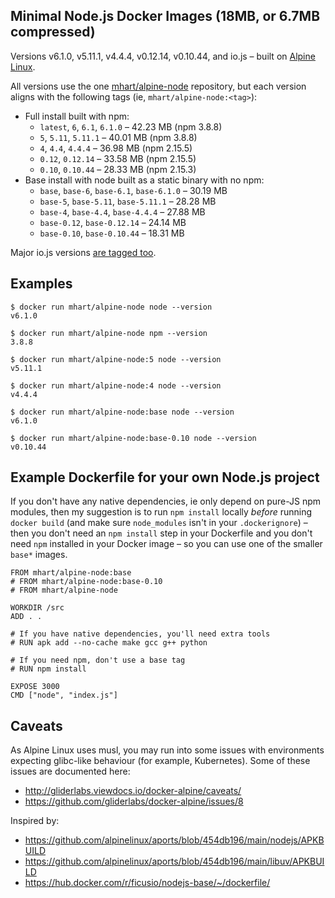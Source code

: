Minimal Node.js Docker Images (18MB, or 6.7MB compressed)
---------------------------------------------------------

Versions v6.1.0, v5.11.1, v4.4.4, v0.12.14, v0.10.44, and io.js –
built on [Alpine Linux](https://alpinelinux.org/).

All versions use the one [mhart/alpine-node](https://hub.docker.com/r/mhart/alpine-node/) repository,
but each version aligns with the following tags (ie, `mhart/alpine-node:<tag>`):

- Full install built with npm:
  - `latest`, `6`, `6.1`, `6.1.0` – 42.23 MB (npm 3.8.8)
  - `5`, `5.11`, `5.11.1` – 40.01 MB (npm 3.8.8)
  - `4`, `4.4`, `4.4.4` – 36.98 MB (npm 2.15.5)
  - `0.12`, `0.12.14` – 33.58 MB (npm 2.15.5)
  - `0.10`, `0.10.44` – 28.33 MB (npm 2.15.3)
- Base install with node built as a static binary with no npm:
  - `base`, `base-6`, `base-6.1`, `base-6.1.0` – 30.19 MB
  - `base-5`, `base-5.11`, `base-5.11.1` – 28.28 MB
  - `base-4`, `base-4.4`, `base-4.4.4` – 27.88 MB
  - `base-0.12`, `base-0.12.14` – 24.14 MB
  - `base-0.10`, `base-0.10.44` – 18.31 MB

Major io.js versions [are tagged too](https://hub.docker.com/r/mhart/alpine-node/tags/).

Examples
--------

    $ docker run mhart/alpine-node node --version
    v6.1.0

    $ docker run mhart/alpine-node npm --version
    3.8.8

    $ docker run mhart/alpine-node:5 node --version
    v5.11.1

    $ docker run mhart/alpine-node:4 node --version
    v4.4.4

    $ docker run mhart/alpine-node:base node --version
    v6.1.0

    $ docker run mhart/alpine-node:base-0.10 node --version
    v0.10.44

Example Dockerfile for your own Node.js project
-----------------------------------------------

If you don't have any native dependencies, ie only depend on pure-JS npm
modules, then my suggestion is to run `npm install` locally *before* running
`docker build` (and make sure `node_modules` isn't in your `.dockerignore`) –
then you don't need an `npm install` step in your Dockerfile and you don't need
`npm` installed in your Docker image – so you can use one of the smaller
`base*` images.

    FROM mhart/alpine-node:base
    # FROM mhart/alpine-node:base-0.10
    # FROM mhart/alpine-node

    WORKDIR /src
    ADD . .

    # If you have native dependencies, you'll need extra tools
    # RUN apk add --no-cache make gcc g++ python

    # If you need npm, don't use a base tag
    # RUN npm install

    EXPOSE 3000
    CMD ["node", "index.js"]

Caveats
-------

As Alpine Linux uses musl, you may run into some issues with environments
expecting glibc-like behaviour (for example, Kubernetes). Some of these issues
are documented here:

- http://gliderlabs.viewdocs.io/docker-alpine/caveats/
- https://github.com/gliderlabs/docker-alpine/issues/8

Inspired by:

- https://github.com/alpinelinux/aports/blob/454db196/main/nodejs/APKBUILD
- https://github.com/alpinelinux/aports/blob/454db196/main/libuv/APKBUILD
- https://hub.docker.com/r/ficusio/nodejs-base/~/dockerfile/
